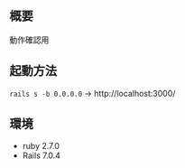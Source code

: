## 概要
動作確認用  
## 起動方法
`rails s -b 0.0.0.0`   -> http://localhost:3000/

## 環境
 - ruby 2.7.0
 - Rails 7.0.4
